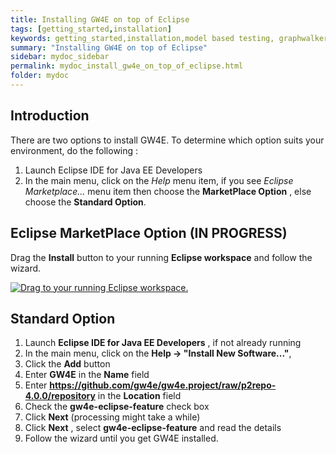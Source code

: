 ```yaml
---
title: Installing GW4E on top of Eclipse
tags: [getting_started,installation]
keywords: getting_started,installation,model based testing, graphwalker, Eclipse plugin, GraphWalker Eclipse Plugin
summary: "Installing GW4E on top of Eclipse"
sidebar: mydoc_sidebar
permalink: mydoc_install_gw4e_on_top_of_eclipse.html
folder: mydoc
---
```


## Introduction
 There are two options to install GW4E. To determine which option suits your environment, do the following :
 
 
 1. Launch Eclipse IDE for Java EE Developers
 2. In the main menu, click on the *Help* menu item, if you see *Eclipse Marketplace...* menu item then choose the **MarketPlace Option** , else choose the **Standard Option**.


## Eclipse MarketPlace Option (IN PROGRESS)

Drag the **Install** button to your running **Eclipse workspace** and follow the wizard.

[![Drag to your running Eclipse workspace.](https://marketplace.eclipse.org/sites/all/themes/solstice/public/images/marketplace/btn-install.png)](http://marketplace.eclipse.org/marketplace-client-intro?mpc_install=3480626 "Drag to your running Eclipse* workspace.")

## Standard Option 

 1. Launch **Eclipse IDE for Java EE Developers** , if not already running
 2. In the main menu, click on the **Help -> "Install New Software..."**,
 3. Click the **Add** button
 4. Enter **GW4E** in the **Name** field
 5. Enter **https://github.com/gw4e/gw4e.project/raw/p2repo-4.0.0/repository** in the **Location** field
 6. Check the **gw4e-eclipse-feature** check box
 7. Click **Next**  (processing might take a while)
 8. Click **Next** , select **gw4e-eclipse-feature** and read the details
 9. Follow the wizard until you get GW4E installed.
 
 
 
 
 
 

 